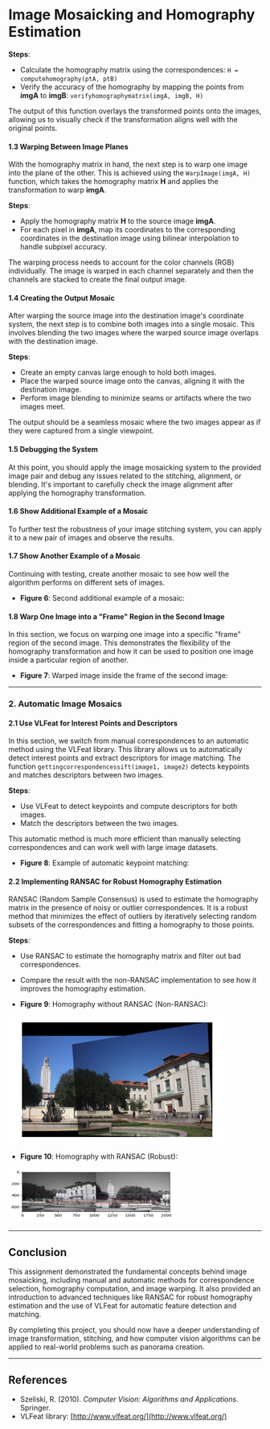 
# Image Mosaicking and Homography Estimation

**Steps**:
- Calculate the homography matrix using the correspondences: `H = computehomography(ptA, ptB)`
- Verify the accuracy of the homography by mapping the points from **imgA** to **imgB**: `verifyhomographymatrix(imgA, imgB, H)`

The output of this function overlays the transformed points onto the images, allowing us to visually check if the transformation aligns well with the original points.

#### 1.3 Warping Between Image Planes
With the homography matrix in hand, the next step is to warp one image into the plane of the other. This is achieved using the `WarpImage(imgA, H)` function, which takes the homography matrix **H** and applies the transformation to warp **imgA**.

**Steps**:
- Apply the homography matrix **H** to the source image **imgA**.
- For each pixel in **imgA**, map its coordinates to the corresponding coordinates in the destination image using bilinear interpolation to handle subpixel accuracy.
  
The warping process needs to account for the color channels (RGB) individually. The image is warped in each channel separately and then the channels are stacked to create the final output image.

#### 1.4 Creating the Output Mosaic
After warping the source image into the destination image's coordinate system, the next step is to combine both images into a single mosaic. This involves blending the two images where the warped source image overlaps with the destination image.

**Steps**:
- Create an empty canvas large enough to hold both images.
- Place the warped source image onto the canvas, aligning it with the destination image.
- Perform image blending to minimize seams or artifacts where the two images meet.

The output should be a seamless mosaic where the two images appear as if they were captured from a single viewpoint.


#### 1.5 Debugging the System
At this point, you should apply the image mosaicking system to the provided image pair and debug any issues related to the stitching, alignment, or blending. It's important to carefully check the image alignment after applying the homography transformation.

#### 1.6 Show Additional Example of a Mosaic
To further test the robustness of your image stitching system, you can apply it to a new pair of images and observe the results.

#### 1.7 Show Another Example of a Mosaic
Continuing with testing, create another mosaic to see how well the algorithm performs on different sets of images.

- **Figure 6**: Second additional example of a mosaic:


#### 1.8 Warp One Image into a "Frame" Region in the Second Image
In this section, we focus on warping one image into a specific "frame" region of the second image. This demonstrates the flexibility of the homography transformation and how it can be used to position one image inside a particular region of another.

- **Figure 7**: Warped image inside the frame of the second image:



---

### 2. Automatic Image Mosaics

#### 2.1 Use VLFeat for Interest Points and Descriptors
In this section, we switch from manual correspondences to an automatic method using the VLFeat library. This library allows us to automatically detect interest points and extract descriptors for image matching. The function `gettingcorrespondencessift(image1, image2)` detects keypoints and matches descriptors between two images.

**Steps**:
- Use VLFeat to detect keypoints and compute descriptors for both images.
- Match the descriptors between the two images.
  
This automatic method is much more efficient than manually selecting correspondences and can work well with large image datasets.

- **Figure 8**: Example of automatic keypoint matching:


#### 2.2 Implementing RANSAC for Robust Homography Estimation
RANSAC (Random Sample Consensus) is used to estimate the homography matrix in the presence of noisy or outlier correspondences. It is a robust method that minimizes the effect of outliers by iteratively selecting random subsets of the correspondences and fitting a homography to those points.

**Steps**:
- Use RANSAC to estimate the homography matrix and filter out bad correspondences.
- Compare the result with the non-RANSAC implementation to see how it improves the homography estimation.

- **Figure 9**: Homography without RANSAC (Non-RANSAC):

![Non-RANSAC Homography](1.png)

- **Figure 10**: Homography with RANSAC (Robust):

![RANSAC Homography](2.png)

---

## Conclusion
This assignment demonstrated the fundamental concepts behind image mosaicking, including manual and automatic methods for correspondence selection, homography computation, and image warping. It also provided an introduction to advanced techniques like RANSAC for robust homography estimation and the use of VLFeat for automatic feature detection and matching.

By completing this project, you should now have a deeper understanding of image transformation, stitching, and how computer vision algorithms can be applied to real-world problems such as panorama creation.

---

## References
- Szeliski, R. (2010). *Computer Vision: Algorithms and Applications*. Springer.
- VLFeat library: [http://www.vlfeat.org/](http://www.vlfeat.org/)

